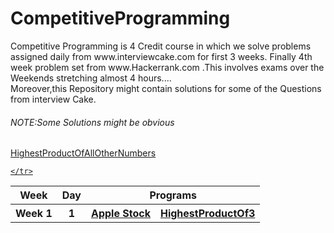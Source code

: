 # CompetitiveProgramming
<vr>
Competitive Programming is 4 Credit course in which we solve problems assigned daily from www.interviewcake.com for first 3 weeks.
Finally 4th week problem set from www.Hackerrank.com .This involves exams over the Weekends stretching almost 4 hours....
<br>Moreover,this Repository might contain solutions for some of the Questions from interview Cake.
<br>
<h6>NOTE:Some Solutions might be obvious</h6>
  <table>
     <tr>
       <th> Week </th>
       <th> Day </th>
       <th colspan="3"> Programs </th>
    </tr>
    <tr>
      <th> Week 1 </th>
      <th> 1 </th>
      <th> <a href="https://github.com/Raghavendra-Gali/CompetitiveProgramming/blob/master/Week1/Day1/Programs/AppleStock.py">Apple Stock </th>
       <th> <a href="https://github.com/Raghavendra-Gali/CompetitiveProgramming/blob/master/Week1/Day1/Programs/HighesProductOf3.py">HighestProductOf3 </th
 <th> <a href="https://github.com/Raghavendra-Gali/CompetitiveProgramming/blob/master/Week1/Day1/Programs/HighestProductOfAllOtherNumbers.py">HighestProductOfAllOtherNumbers </th>

    </tr>
  </table>
  
         
